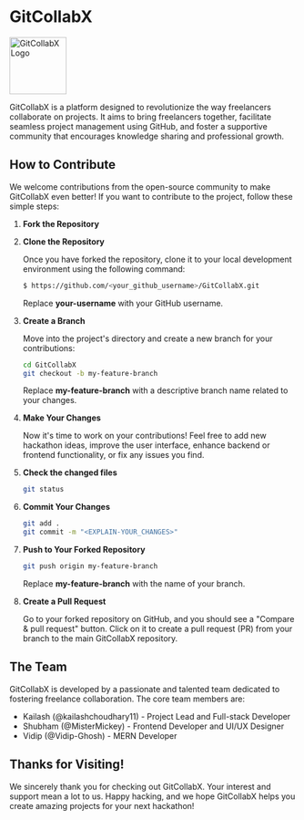 # GitCollabX

<img src="https://github.com/PekaVengers/GitCollabX/assets/91741581/58c93169-701f-4c2b-910a-725750e24f73" alt="GitCollabX Logo" width="100">

GitCollabX is a platform designed to revolutionize the way freelancers collaborate on projects. It aims to bring freelancers together, facilitate seamless project management using GitHub, and foster a supportive community that encourages knowledge sharing and professional growth.

## How to Contribute


We welcome contributions from the open-source community to make GitCollabX even better! If you want to contribute to the project, follow these simple steps:

1. **Fork the Repository**

2. **Clone the Repository**

   Once you have forked the repository, clone it to your local development environment using the following command:

   ```sh
   $ https://github.com/<your_github_username>/GitCollabX.git
   ```

   Replace **your-username** with your GitHub username.

3. **Create a Branch**

   Move into the project's directory and create a new branch for your contributions:

   ```sh
   cd GitCollabX
   git checkout -b my-feature-branch
   ```

   Replace **my-feature-branch** with a descriptive branch name related to your changes.

4. **Make Your Changes**

   Now it's time to work on your contributions! Feel free to add new hackathon ideas, improve the user interface, enhance backend or frontend functionality, or fix any issues you find.

5. **Check the changed files**

   ```sh
   git status
   ```

6. **Commit Your Changes**

   ```sh
   git add .
   git commit -m "<EXPLAIN-YOUR_CHANGES>"
   ```

7. **Push to Your Forked Repository**

   ```sh
   git push origin my-feature-branch
   ```

   Replace **my-feature-branch** with the name of your branch.

8. **Create a Pull Request**

   Go to your forked repository on GitHub, and you should see a "Compare & pull request" button. Click on it to create a pull request (PR) from your branch to the main GitCollabX repository.

## The Team

GitCollabX is developed by a passionate and talented team dedicated to fostering freelance collaboration. The core team members are:

- Kailash (@kailashchoudhary11) - Project Lead and Full-stack Developer
- Shubham (@MisterMickey) - Frontend Developer and UI/UX Designer
- Vidip (@Vidip-Ghosh) - MERN Developer

## Thanks for Visiting!

We sincerely thank you for checking out GitCollabX. Your interest and support mean a lot to us. Happy hacking, and we hope GitCollabX helps you create amazing projects for your next hackathon!

